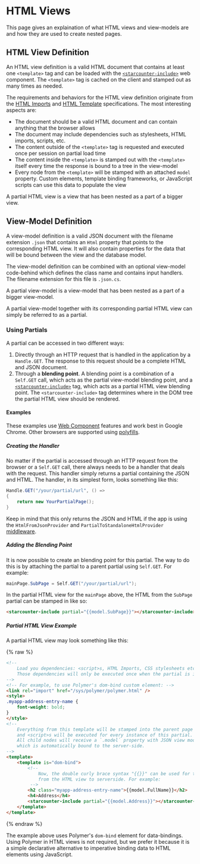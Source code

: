 # HTML Views

This page gives an explaination of what HTML views and view-models are and how they are used to create nested pages.

## HTML View Definition

An HTML view definition is a valid HTML document that contains at least one `<template>` tag and can be loaded with the [`<starcounter-include>`](https://github.com/Starcounter/starcounter-include) web component. The `<template>` tag is cached on the client and stamped out as many times as needed.

The requirements and behaviors for the HTML view definition originate from the [HTML Imports](http://www.w3.org/TR/html-imports/) and [HTML Template](http://www.w3.org/TR/html-templates/) specifications. The most interesting aspects are:

* The document should be a valid HTML document and can contain anything that the browser allows
* The document may include dependencies such as stylesheets, HTML imports, scripts, etc.
* The content outside of the `<template>` tag is requested and executed once per session on partial load time
* The content inside the `<template>` is stamped out with the `<template>` itself every time the response is bound to a tree in the view-model
* Every node from the `<template>` will be stamped with an attached `model` property. Custom elements, template binding frameworks, or JavaScript scripts can use this data to populate the view

A partial HTML view is a view that has been nested as a part of a bigger view.

## View-Model Definition

A view-model definition is a valid JSON document with the filename extension `.json` that contains an `Html` property that points to the corresponding HTML view. It will also contain properties for the data that will be bound between the view and the database model.

The view-model definition can be combined with an optional view-model code-behind which defines the class name and contains input handlers. The filename extension for this file is `.json.cs`.

A partial view-model is a view-model that has been nested as a part of a bigger view-model.

A partial view-model together with its corresponding partial HTML view can simply be referred to as a partial.

### Using Partials

A partial can be accessed in two different ways:

1. Directly through an HTTP request that is handled in the application by a `Handle.GET`. The response to this request should be a complete HTML and JSON document. 
2. Through a **blending point**. A blending point is a combination of a `Self.GET` call, which acts as the partial view-model blending point, and a [`<starcounter-include>`](https://github.com/Starcounter/starcounter-include) tag, which acts as a partial HTML view blending point. The `<starcounter-include>` tag determines where in the DOM tree the partial HTML view should be rendered.

#### Examples

These examples use [Web Component](/guides/web-apps/introduction-to-web-components) features and work best in Google Chrome. Other browsers are supported using [polyfills](http://webcomponents.org/polyfills/).

##### Creating the Handler

No matter if the partial is accessed through an HTTP request from the browser or a `Self.GET` call, there always needs to be a handler that deals with the request. This handler simply returns a partial containing the JSON and HTML. The handler, in its simplest form, looks something like this:

```cs
Handle.GET("/your/partial/url", () => 
{
    return new YourPartialPage();
}
```

Keep in mind that this only returns the JSON and HTML if the app is using the `HtmlFromJsonProvider` and `PartialToStandaloneHtmlProvider` [middleware](/guides/network/middleware/).

##### Adding the Blending Point

It is now possible to create an blending point for this partial. The way to do this is by attaching the partial to a parent partial using `Self.GET`. For example:

```cs
mainPage.SubPage = Self.GET("/your/partial/url");
```

In the partial HTML view for the `mainPage` above, the HTML from the `SubPage` partial can be stamped in like so:

```html
<starcounter-include partial="{{model.SubPage}}"></starcounter-include>
```

##### Partial HTML View Example

A partial HTML view may look something like this:

{% raw %}
```html
<!--
    Load you dependencies: <script>s, HTML Imports, CSS stylesheets etc.
    Those dependencies will only be executed once when the partial is imported
-->
<!-- For example, to use Polymer's dom-bind custom element: -->
<link rel="import" href="/sys/polymer/polymer.html" />
<style>
.myapp-address-entry-name {
    font-weight: bold;
}
</style>
<!--
    Everything from this template will be stamped into the parent page's DOM,
    and <script>s will be executed for every instance of this partial.
    All child nodes will receive a `.model` property with JSON view model,
    which is automatically bound to the server-side.
-->
<template>
    <template is="dom-bind">
        <!--
            Now, the double curly brace syntax "{{}}" can be used for two-way data bindings
            from the HTML view to serverside. For example:
         -->
        <h2 class="myapp-address-entry-name">{{model.FullName}}</h2>
        <h4>Address</h4>
        <starcounter-include partial="{{model.Address}}"></starcounter-include>
    </template>
</template>
```
{% endraw %}

The example above uses Polymer's `dom-bind` element for data-bindings. Using Polymer in HTML views is not required, but we prefer it because it is a simple declarative alternative to imperative binding data to HTML elements using JavaScript.